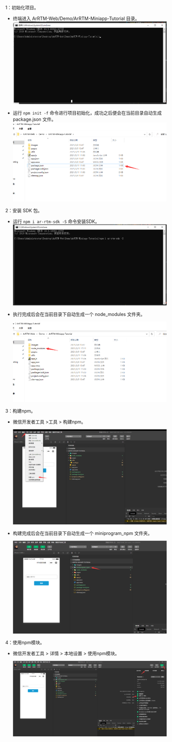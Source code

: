 

1：初始化项目。

- 终端进入 ArRTM-Web/Demo/ArRTM-Miniapp-Tutorial 目录。![](https://raw.githubusercontent.com/anyRTC/ArRTM-Web/master/Demo/ArRTM-Miniapp-Tutorial/images/cmd_path.png)

- 运行 `npm init -f`  命令进行项目初始化，成功之后便会在当前目录自动生成 package.json 文件。![](https://raw.githubusercontent.com/anyRTC/ArRTM-Web/master/Demo/ArRTM-Miniapp-Tutorial/images/package_json.png)

2：安装 SDK 包。

- 运行 `npm i ar-rtm-sdk -S` 命令安装SDK。![](https://raw.githubusercontent.com/anyRTC/ArRTM-Web/master/Demo/ArRTM-Miniapp-Tutorial/images/npm_i_sdk.png)

- 执行完成后会在当前目录下自动生成一个 node_modules 文件夹。

  ![](https://raw.githubusercontent.com/anyRTC/ArRTM-Web/master/Demo/ArRTM-Miniapp-Tutorial/images/node_modules.png)

3：构建npm。

- 微信开发者工具 >工具 > 构建npm。

  ![](https://raw.githubusercontent.com/anyRTC/ArRTM-Web/master/Demo/ArRTM-Miniapp-Tutorial/images/build_npm.png)

- 构建完成后会在当前目录下自动生成一个 miniprogram_npm 文件夹。

  ![](https://raw.githubusercontent.com/anyRTC/ArRTM-Web/master/Demo/ArRTM-Miniapp-Tutorial/images/miniprogram_npm.png)

4：使用npm模块。

- 微信开发者工具 > 详情 > 本地设置 > 使用npm模块。

  ![](https://raw.githubusercontent.com/anyRTC/ArRTM-Web/master/Demo/ArRTM-Miniapp-Tutorial/images/use_npm.png)